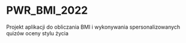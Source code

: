 # PWR_BMI_2022
Projekt aplikacji do obliczania BMI i wykonywania spersonalizowanych quizów oceny stylu życia

